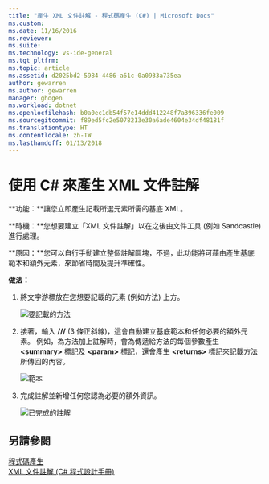 ```yaml
---
title: "產生 XML 文件註解 - 程式碼產生 (C#) | Microsoft Docs"
ms.custom: 
ms.date: 11/16/2016
ms.reviewer: 
ms.suite: 
ms.technology: vs-ide-general
ms.tgt_pltfrm: 
ms.topic: article
ms.assetid: d2025bd2-5984-4486-a61c-0a0933a735ea
author: gewarren
ms.author: gewarren
manager: ghogen
ms.workload: dotnet
ms.openlocfilehash: b0a0ec1db54f57e14ddd412248f7a396336fe009
ms.sourcegitcommit: f89ed5fc2e5078213e30a6ade4604e34df48181f
ms.translationtype: HT
ms.contentlocale: zh-TW
ms.lasthandoff: 01/13/2018
---
```

# <a name="generate-xml-documentation-comments-in-c"></a>使用 C# 來產生 XML 文件註解 #
**功能：**讓您立即產生記載所選元素所需的基底 XML。 

**時機：**您想要建立「XML 文件註解」以在之後由文件工具 (例如 Sandcastle) 進行處理。

**原因：**您可以自行手動建立整個註解區塊，不過，此功能將可藉由產生基底範本和額外元素，來節省時間及提升準確性。 

**做法：**

1. 將文字游標放在您想要記載的元素 (例如方法) 上方。

   ![要記載的方法](media/doc-highlight-cs.png)

1. 接著，輸入 **///** (3 條正斜線)，這會自動建立基底範本和任何必要的額外元素。  例如，為方法加上註解時，會為傳遞給方法的每個參數產生 **\<summary\>** 標記及 **\<param\>** 標記，還會產生 **\<returns\>** 標記來記載方法所傳回的內容。

   ![範本](media/doc-preview-cs.png)

1. 完成註解並新增任何您認為必要的額外資訊。

   ![已完成的註解](media/doc-result-cs.png)

## <a name="see-also"></a>另請參閱

[程式碼產生](../code-generation-in-visual-studio.md)  
[XML 文件註解 (C# 程式設計手冊)](/dotnet/csharp/programming-guide/xmldoc/xml-documentation-comments)
